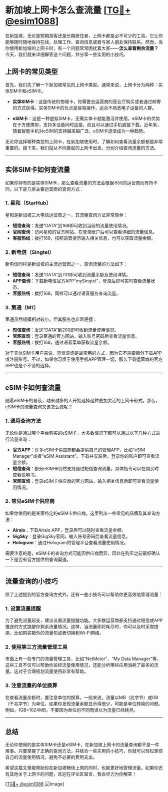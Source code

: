 # 新加坡上网卡怎么查流量 [[TG💪+ @esim1088](https://t.me/s/esim1088)]

在新加坡，无论是短期游客还是长期居住者，上网卡都是必不可少的工具。它让你能够随时随地保持在线，处理工作、查询信息或者与家人朋友保持联系。然而，当你使用新加坡的上网卡时，有一个问题常常困扰着大家——**怎么查看剩余流量？** 今天，我们就来详细解答这个问题，并分享一些实用的小技巧。

## 上网卡的常见类型

首先，我们先了解一下新加坡常见的上网卡类型。通常来说，上网卡分为两种：实体SIM卡和eSIM卡。

- **实体SIM卡**：这是传统的物理卡，你需要去运营商的营业厅购买或者通过邮寄的方式获得。实体SIM卡的优点是容易操作，适合不熟悉电子设备的人群。
  
- **eSIM卡**：这是一种虚拟SIM卡，无需实体卡就能激活并使用。eSIM卡的优势在于方便携带，支持多设备同时连接，而且可以通过手机直接下载。近年来，随着智能手机对eSIM的支持越来越广泛，eSIM卡逐渐成为一种趋势。

无论你选择哪种类型的上网卡，在新加坡使用时，了解如何查看流量余额都是非常重要的。接下来，我们就从不同类型的上网卡出发，分别介绍查询流量的方法。

---

## 实体SIM卡如何查流量

如果你持有的是实体SIM卡，那么查看流量的方法会根据不同的运营商而有所不同。以下是几家主要运营商的查询方式：

### 1. 星和（StarHub）

星和是新加坡三大电信运营商之一，其流量查询方法非常简单：

- **短信查询**：发送“DATA”到168即可收到当前的流量使用情况。
- **官网查询**：访问星和的官方网站，在登录账户后可以查看详细的流量信息。
- **客服热线**：拨打168，按照语音提示输入相关信息，也可以获取流量余额。

### 2. 新电信（Singtel）

新电信同样是新加坡的主流运营商之一，查询流量的方法如下：

- **短信查询**：发送“DATA”到701即可收到流量余额及使用详情。
- **APP查询**：下载新电信官方APP“mySingtel”，登录后即可实时查看流量状态。
- **客服热线**：拨打168，同样可以通过语音服务查询流量。

### 3. 第通（M1）

第通虽然规模相对较小，但其服务也非常便捷：

- **短信查询**：发送“DATA”到200即可收到流量使用情况。
- **官网查询**：登录第通的官方网站，输入账号密码后查看流量信息。
- **客服热线**：拨打168，通过语音菜单获取流量余额。

对于实体SIM卡用户来说，短信查询是最常用的方式，因为它不需要额外下载APP或注册账号。不过，如果你习惯于使用手机APP管理一切，那么下载运营商的官方APP也是个不错的选择。

---

## eSIM卡如何查流量

随着eSIM卡的普及，越来越多的人开始选择这种更加灵活的上网卡形式。那么，eSIM卡的流量查询又该怎么做呢？

### 1. 通用查询方法

无论你是通过哪个平台购买的eSIM卡，大多数情况下都可以通过以下几种方式进行流量查询：

- **官方APP**：许多eSIM卡供应商都会提供自己的管理APP，比如“eSIM Manager”或者“eSIM Assistant”。下载并安装后，登录你的账户即可查看流量余额。
- **短信查询**：部分eSIM卡仍然支持通过短信查询流量，具体指令可以在购买时查看说明书。
- **官网查询**：登录eSIM卡供应商的官方网站，输入相关信息后即可查看流量使用情况。

### 2. 常见eSIM卡供应商

如果你使用的是某家特定的eSIM卡供应商，这里列出一些常见的品牌及其查询方法：

- **Airalo**：下载Airalo APP，登录后可以随时查看流量余额。
- **GigSky**：登录GigSky官网，输入账号密码后查看流量信息。
- **Hologram**：通过Hologram的管理平台查看流量使用情况。

需要注意的是，eSIM卡的查询方式可能因供应商而异，因此在购买之前最好确认一下是否有官方提供的查询渠道。

---

## 流量查询的小技巧

除了上述提到的官方查询方式外，还有一些小技巧可以帮助你更高效地管理流量：

### 1. 设置流量提醒

为了避免流量超支，建议设置流量提醒功能。大多数运营商都支持通过短信或APP推送的方式提醒你剩余流量情况。这样，当流量即将耗尽时，你可以及时采取措施，比如购买额外的流量包或者切换到Wi-Fi网络。

### 2. 使用第三方流量管理工具

市面上有一些专门的流量管理工具，比如“NetMeter”、“My Data Manager”等，这些工具不仅可以帮助你监控流量使用情况，还能分析哪些应用消耗了最多的流量。这对于合理规划流量使用非常有帮助。

### 3. 注意流量的单位换算

在查看流量余额时，要注意单位的换算。一般来说，流量以MB（兆字节）或GB（千兆字节）为单位。如果你发现流量余额显示得很少，可能是单位转换的问题。例如，1GB=1024MB，不要因为单位的不同而误以为流量已经耗尽。

---

## 总结

无论你使用的是实体SIM卡还是eSIM卡，在新加坡上网卡的流量查询都不是一件难事。只要掌握了正确的查询方法，并结合一些实用的小技巧，你就可以轻松掌控自己的流量使用情况，避免不必要的费用支出。

希望这篇文章能帮助你在新加坡畅快上网的同时，也能更好地管理流量。如果你还有其他关于上网卡的问题，欢迎在评论区留言，我会尽力为你解答！

[[TG💪+ @esim1088](https://t.me/s/esim1088) ![Image](https://i.postimg.cc/4NQfJmqS/Snipaste-2025-05-13-00-14-12.png)]